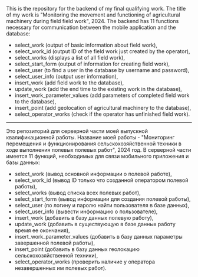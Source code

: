This is the repository for the backend of my final qualifying work. 
The title of my work is "Monitoring the movement and functioning of agricultural machinery during field field work", 2024.
The backend has 11 functions necessary for communication between the mobile application and the database:
  - select_work (output of basic information about field work),
  - select_work_id (output ID of the field work just created by the operator),
  - select_works (displays a list of all field work),
  - select_start_form (output of information for creating field work),
  - select_user (to find a user in the database by username and password),
  - select_user_info (output user information),
  - insert_work (add field work to the database),
  - update_work (add the end time to the existing work in the database),
  - insert_work_parameter_values (add parameters of completed field work to the database),
  - insert_point (add geolocation of agricultural machinery to the database),
  - select_operator_works (check if the operator has unfinished field work).
--------------------------------------------------------------------------------------------------------------------------------------------------
Это репозиторий для серверной части моей выпускной квалификационной работы. 
Название моей работы - "Мониторинг перемещения и функционирования сельскохозяйственной техники в ходе выполнения полевых полевых работ", 2024 год.
В серверной части имеется 11 функций, необходимых для связи мобильного приложения и базы данных:
  - select_work (вывод основной информации о полевой работе),
  - select_work_id (вывод ID только что созданной оператором полевой работы),
  - select_works (вывод списка всех полевых работ),
  - select_start_form (вывод информации для создания полевой работы),
  - select_user (по логину и паролю найти пользователя в базе данных),
  - select_user_info (вывести информацию о пользователе),
  - insert_work (добавить в базу данных полевую работу),
  - update_work (добавить в существующую в базе данных работу время ее окончания),
  - insert_work_parameter_values (добавить в базу данных параметры завершенной полевой работы),
  - insert_point (добавить в базу данных геолокацию сельскохозяйственной техники),
  - select_operator_works (проверить наличие у оператора незавершенных им полевых работ).
  
